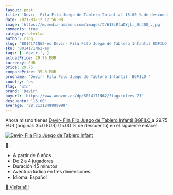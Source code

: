 ```yaml
---
layout: post
title: 'Devir- Fila Filo Juego de Tablero Infant al 15.00 % de descuento'
date: 2021-03-12 12:56:08
image: 'https://m.media-amazon.com/images/I/61EiRfaDYjL._SL400_.jpg'
comments: true
category: ofertas
author: ring
slug: 'B014171N62-es Devir- Fila Filo Juego de Tablero Infantil BGFILO'
sku: 'B014171N62-es'
tags: [ 'devir-', ]
actualPrice: 29.75 EUR
currency: EUR
price: 29.75
comparePrice: 35.0 EUR
prodname: 'Devir- Fila Filo Juego de Tablero Infantil  BGFILO '
country: 'es'
flag: '🇪🇸'
brand: 'Devir'
buyurl: 'https://www.amazon.es/dp/B014171N62/?tag=tolees-21'
descuento: '15.00'
average: '28.2131249999999'
---
```


Ahora mismo tienes [Devir- Fila Filo Juego de Tablero Infantil  BGFILO ](https://www.amazon.es/dp/B014171N62/?tag=tolees-21) a 29.75 EUR (original: 35.0 EUR) (15.00 %  de descuento) en el siguiente enlace!

[![Devir- Fila Filo Juego de Tablero Infant](https://m.media-amazon.com/images/I/61EiRfaDYjL._SL400_.jpg)](https://www.amazon.es/dp/B014171N62/?tag=tolees-21)

🔎:

- A partir de 6 años
- De 2 a 4 jugadores
- Duración 45 minutos
- Aventura lúdica en tres dimensiones
- Idioma: Español

[🛒 Visítala!!!](https://www.amazon.es/dp/B014171N62/?tag=tolees-21)
